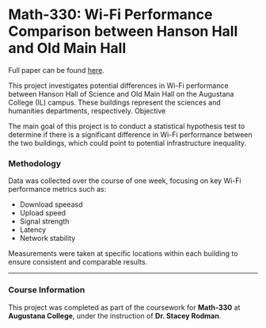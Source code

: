 # Math-330: Wi-Fi Performance Comparison between Hanson Hall and Old Main Hall 

Full paper can be found [here](https://github.com/MoRevolution/330-Hypothesis-Testing/blob/main/Project-Notebook.pdf). 

This project investigates potential differences in Wi-Fi performance between Hanson Hall of Science and Old Main Hall on the Augustana College (IL) campus. These buildings represent the sciences and humanities departments, respectively.
Objective

The main goal of this project is to conduct a statistical hypothesis test to determine if there is a significant difference in Wi-Fi performance between the two buildings, which could point to potential infrastructure inequality.

### Methodology

Data was collected over the course of one week, focusing on key Wi-Fi performance metrics such as:

* Download speeasd
* Upload speed
* Signal strength
* Latency
* Network stability

Measurements were taken at specific locations within each building to ensure consistent and comparable results.

---

### Course Information
This project was completed as part of the coursework for **Math-330** at **Augustana College**, under the instruction of **Dr. Stacey Rodman**.

